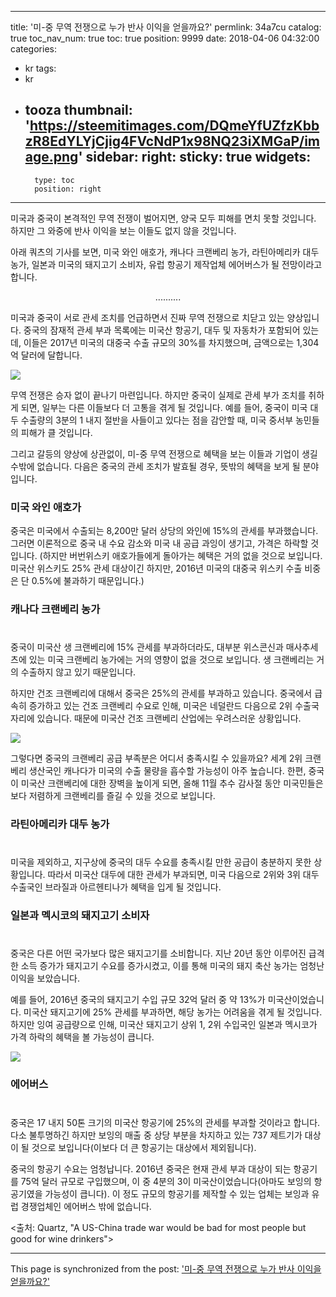 
---
title: '미-중 무역 전쟁으로 누가 반사 이익을 얻을까요?'
permlink: 34a7cu
catalog: true
toc_nav_num: true
toc: true
position: 9999
date: 2018-04-06 04:32:00
categories:
- kr
tags:
- kr
- tooza
thumbnail: 'https://steemitimages.com/DQmeYfUZfzKbbzR8EdYLYjCjig4FVcNdP1x98NQ23iXMGaP/image.png'
sidebar:
    right:
        sticky: true
widgets:
    -
        type: toc
        position: right
---


미국과 중국이 본격적인 무역 전쟁이 벌어지면, 양국 모두 피해를 면치 못할 것입니다.  하지만 그 와중에 반사 이익을 보는 이들도 없지 않을 것입니다.  

아래 쿼츠의 기사를 보면, 미국 와인 애호가, 캐나다 크랜베리 농가, 라틴아메리카 대두 농가, 일본과 미국의 돼지고기 소비자, 유럽 항공기 제작업체 에어버스가 될 전망이라고 합니다.

<center>
..........
</center>

미국과 중국이 서로 관세 조치를 언급하면서 진짜 무역 전쟁으로 치닫고 있는 양상입니다.   중국의 잠재적 관세 부과 목록에는 미국산 항공기, 대두 및 자동차가 포함되어 있는데, 이들은 2017년 미국의 대중국 수출 규모의 30%를 차지했으며, 금액으로는 1,304억 달러에 달합니다.  
 
![](https://steemitimages.com/DQmeYfUZfzKbbzR8EdYLYjCjig4FVcNdP1x98NQ23iXMGaP/image.png)

무역 전쟁은 승자 없이 끝나기 마련입니다.  하지만 중국이 실제로 관세 부가 조치를 취하게 되면, 일부는 다른 이들보다 더 고통을 겪게 될 것입니다.  예를 들어, 중국이 미국 대두 수출량의 3분의 1 내지 절반을 사들이고 있다는 점을 감안할 때, 미국  중서부 농민들의 피해가 클 것입니다. 

그리고 갈등의 양상에 상관없이, 미-중 무역 전쟁으로 혜택을 보는 이들과 기업이 생길 수밖에 없습니다.  다음은 중국의 관세 조치가 발효될 경우, 뜻밖의 혜택을 보게 될 분야입니다.  

### 미국 와인 애호가 

중국은 미국에서 수출되는 8,200만 달러 상당의 와인에 15%의 관세를 부과했습니다.  그러면 이론적으로 중국 내 수요 감소와 미국 내 공급 과잉이 생기고, 가격은 하락할 것입니다.  (하지만 버번위스키 애호가들에게 돌아가는 혜택은 거의 없을 것으로 보입니다.  미국산 위스키도 25% 관세 대상이긴 하지만, 2016년 미국의 대중국 위스키 수출 비중은 단 0.5%에 불과하기 때문입니다.) 

### 캐나다 크랜베리 농가 
#
중국이 미국산 생 크랜베리에 15% 관세를 부과하더라도, 대부분 위스콘신과 매사추세츠에 있는 미국 크랜베리 농가에는 거의 영향이 없을 것으로 보입니다.  생 크랜베리는 거의 수출하지 않고 있기 때문입니다.  

하지만 건조 크랜베리에 대해서 중국은 25%의 관세를 부과하고 있습니다.  중국에서 급속히 증가하고 있는 건조 크랜베리 수요로 인해, 미국은 네덜란드 다음으로 2위 수출국 자리에 있습니다.  때문에 미국산 건조 크랜베리 산업에는 우려스러운 상황입니다. 

![](https://steemitimages.com/DQmWtiAGK6Qe8J8oTsaVBnQQYFgGDPQYeZtD2wQajRvejVJ/image.png)

그렇다면 중국의 크랜베리 공급 부족분은 어디서 충족시킬 수 있을까요?  세계 2위 크랜베리 생산국인 캐나다가 미국의 수출 물량을 흡수할 가능성이 아주 높습니다.  한편, 중국이 미국산 크랜베리에 대한 장벽을 높이게 되면, 올해 11월 추수 감사절 동안 미국민들은 보다 저렴하게 크랜베리를 즐길 수 있을 것으로 보입니다.  

### 라틴아메리카 대두 농가 
#
미국을 제외하고, 지구상에 중국의 대두 수요를 충족시킬 만한 공급이 충분하지 못한 상황입니다.  따라서 미국산 대두에 대한 관세가 부과되면, 미국 다음으로 2위와 3위 대두 수출국인 브라질과 아르헨티나가 혜택을 입게 될 것입니다. 

### 일본과 멕시코의 돼지고기 소비자 
#
중국은 다른 어떤 국가보다 많은 돼지고기를 소비합니다.  지난 20년 동안 이루어진 급격한 소득 증가가 돼지고기 수요를 증가시켰고, 이를 통해 미국의 돼지 축산 농가는 엄청난 이익을 보았습니다.  

예를 들어, 2016년 중국의 돼지고기 수입 규모 32억 달러 중 약 13%가 미국산이었습니다.  미국산 돼지고기에 25% 관세를 부과하면, 해당 농가는 어려움을 겪게 될 것입니다.  하지만 잉여 공급량으로 인해, 미국산 돼지고기 상위 1, 2위 수입국인 일본과 멕시코가 가격 하락의 혜택을 볼 가능성이 큽니다.  
 
![](https://steemitimages.com/DQmWJGocYkNiUFdhtTTEBi8YQsQRJUCY7c2e28qAv4y4TBH/image.png)

### 에어버스 
#
중국은 17 내지 50톤 크기의 미국산 항공기에 25%의 관세를 부과할 것이라고 합니다.   다소 불투명하긴 하지만 보잉의 매출 중 상당 부분을 차지하고 있는 737 제트기가 대상이 될 것으로 보입니다(이보다  더 큰 항공기는 대상에서 제외됩니다).  

중국의 항공기 수요는 엄청납니다.  2016년 중국은 현재 관세 부과 대상이 되는 항공기를 75억 달러 규모로 구입했으며, 이 중 4분의 3이 미국산이었습니다(아마도 보잉의 항공기였을 가능성이 큽니다).  이 정도 규모의 항공기를 제작할 수 있는 업체는 보잉과 유럽 경쟁업체인 에어버스 밖에 없습니다. 

<출처: Quartz, "A US-China trade war would be bad for most people but good for wine drinkers">

- - -

This page is synchronized from the post: ['미-중 무역 전쟁으로 누가 반사 이익을 얻을까요?'](https://steemit.com/@pius.pius/34a7cu)

